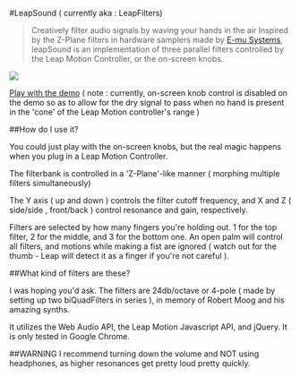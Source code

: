 #LeapSound ( currently aka : LeapFilters)
>Creatively filter audio signals by waving your hands in the air
Inspired by the Z-Plane filters in hardware samplers made by <a href="http://en.wikipedia.org/wiki/E-mu_Systems">E-mu Systems</a>, 
leapSound is an implementation of three parallel filters controlled by the Leap Motion Controller, or the on-screen knobs.

<img src="raw.github.com/pschroedl/leapsound/master/assets/ss.jpg"></src>

<a href="http://gator3082.hostgator.com/~schroedl/leapfilters/">Play with the demo</a> 
( note : currently, on-screen knob control is disabled on the demo so as to allow for the dry signal to pass when no hand is present in the 'cone' of the Leap Motion controller's range )

##How do I use it?

You could just play with the on-screen knobs, but the real magic happens when you plug in a Leap Motion Controller.

The filterbank is controlled in a 'Z-Plane'-like manner ( morphing multiple filters simultaneously)

The Y axis ( up and down ) controls the filter cutoff frequency, and X and Z ( side/side , front/back ) control resonance and gain, respectively.

Filters are selected by how many fingers you're holding out. 1 for the top filter, 2 for the middle, and 3 for the bottom one.  An open palm will control all filters, and motions while making a fist are ignored ( watch out for the thumb - Leap will detect it as a finger if you're not careful ).

##What kind of filters are these?

I was hoping you'd ask.  The filters are 24db/octave or 4-pole ( made by setting up two biQuadFilters in series ), in memory of Robert Moog and his amazing synths.

It utilizes the Web Audio API, the Leap Motion Javascript API, and jQuery.  It is only tested in Google Chrome.

##WARNING
I recommend turning down the volume and NOT using headphones, as higher resonances get pretty loud pretty quickly.

